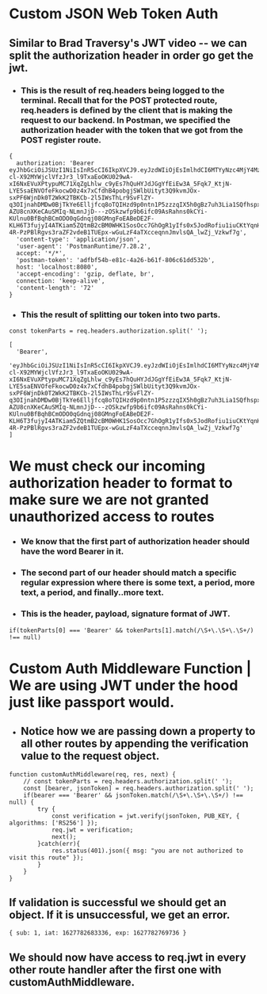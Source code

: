 # Custom JSON Web Token Auth

## Similar to Brad Traversy's JWT video -- we can split the authorization header in order go get the jwt.
- ### This is the result of req.headers being logged to the terminal. Recall that for the POST protected route, req.headers is defined by the client that is making the request to our backend. In Postman, we specified the authorization header with the token that we got from the POST register route.
```
{
  authorization: 'Bearer eyJhbGciOiJSUzI1NiIsInR5cCI6IkpXVCJ9.eyJzdWIiOjEsImlhdCI6MTYyNzc4MjY4MzMzNiwiZXhwIjoxNjI3NzgyNzY5NzM2fQ.ge34nA4QO34VPZxUneooWz0Kj2o2_APyKbT6NtOTUH5yS_4yucBOp4o_G63vKamrzJ17yWhHEoP-cl-X92MYWjclVfzJr3_l9TxaEoOKU029wA-xI6NxEVuXPtypuMC71XqZgLhlw_c9yEs7hQuHYJdJGgYfEiEw3A_5Fqk7_KtjN-LYE5saENVOfeFkocwD0z4x7xCfdhB4pobgjSWlbUityt3Q9kvmJOx-sxPF6WjnDk0T2WkK2TBKCb-2l5IWsThLr9SvFlZY-q3OIjnahDMDw0BjTkYe6Elljfcq8oTQIHzd9p0ntn1P5zzzqIX5h0gBz7uh3Lia1SQfhspxhc0AZYR6mkfHpNI1_JN6aleXkiOJanTrWnYLy-AZU8cnXKeCAuSMIq-NLmnJjD---zOSkzwfp9b6ifc09AsRahns0kCYi-KUlnu0BfBqhBCmODO0qGdnqj08GMngFoEABeDE2F-KLH6T3fujyI4ATKiam5ZQtmB2cBM0WHK1SosOcc7GhOgR1yIfs0x5JodRofiu1iuCKtYqnH9jJ2S0P7xhSuiHzElmTNgazDgVsUCOUrUwDJSA0U25ICBNbFzLhmXkB1dvO0HLAV2KkLpkD-4R-PzPBlRgvs3raZF2vdeB1TUEpx-wGuLzF4aTXcceqnnJmvlsQA_lwZj_Vzkwf7g',
  'content-type': 'application/json',
  'user-agent': 'PostmanRuntime/7.28.2',
  accept: '*/*',
  'postman-token': 'adfbf54b-e81c-4a26-b61f-806c61dd532b',
  host: 'localhost:8080',
  'accept-encoding': 'gzip, deflate, br',
  connection: 'keep-alive',
  'content-length': '72'
}
```

- ### This the result of splitting our token into two parts.
`const tokenParts = req.headers.authorization.split(' ');`

```
[
  'Bearer',
  'eyJhbGciOiJSUzI1NiIsInR5cCI6IkpXVCJ9.eyJzdWIiOjEsImlhdCI6MTYyNzc4MjY4MzMzNiwiZXhwIjoxNjI3NzgyNzY5NzM2fQ.ge34nA4QO34VPZxUneooWz0Kj2o2_APyKbT6NtOTUH5yS_4yucBOp4o_G63vKamrzJ17yWhHEoP-cl-X92MYWjclVfzJr3_l9TxaEoOKU029wA-xI6NxEVuXPtypuMC71XqZgLhlw_c9yEs7hQuHYJdJGgYfEiEw3A_5Fqk7_KtjN-LYE5saENVOfeFkocwD0z4x7xCfdhB4pobgjSWlbUityt3Q9kvmJOx-sxPF6WjnDk0T2WkK2TBKCb-2l5IWsThLr9SvFlZY-q3OIjnahDMDw0BjTkYe6Elljfcq8oTQIHzd9p0ntn1P5zzzqIX5h0gBz7uh3Lia1SQfhspxhc0AZYR6mkfHpNI1_JN6aleXkiOJanTrWnYLy-AZU8cnXKeCAuSMIq-NLmnJjD---zOSkzwfp9b6ifc09AsRahns0kCYi-KUlnu0BfBqhBCmODO0qGdnqj08GMngFoEABeDE2F-KLH6T3fujyI4ATKiam5ZQtmB2cBM0WHK1SosOcc7GhOgR1yIfs0x5JodRofiu1iuCKtYqnH9jJ2S0P7xhSuiHzElmTNgazDgVsUCOUrUwDJSA0U25ICBNbFzLhmXkB1dvO0HLAV2KkLpkD-4R-PzPBlRgvs3raZF2vdeB1TUEpx-wGuLzF4aTXcceqnnJmvlsQA_lwZj_Vzkwf7g'
]
```

# We must check our incoming authorization header to format to make sure we are not granted unauthorized access to routes
- ### We know that the first part of authorization header should have the word Bearer in it.
- ### The second part of our header should match a specific regular expression where there is some text, a period, more text, a period, and finally..more text.
- ### This is the header, payload, signature format of JWT.

```
if(tokenParts[0] === 'Bearer' && tokenParts[1].match(/\S+\.\S+\.\S+/) !== null)
```
# Custom Auth Middleware Function | We are using JWT under the hood just like passport would.
- ## Notice how we are passing down a property to all other routes by appending the verification value to the request object.
```
function customAuthMiddleware(req, res, next) {
    // const tokenParts = req.headers.authorization.split(' ');
    const [bearer, jsonToken] = req.headers.authorization.split(' ');
    if(bearer === 'Bearer' && jsonToken.match(/\S+\.\S+\.\S+/) !== null) {
        try {
            const verification = jwt.verify(jsonToken, PUB_KEY, { algorithms: ['RS256'] });
            req.jwt = verification;
            next();
        }catch(err){
            res.status(401).json({ msg: "you are not authorized to visit this route" });
        }
    }
}
```

## If validation is successful we should get an object. If it is unsuccessful, we get an error.
```
{ sub: 1, iat: 1627782683336, exp: 1627782769736 }
```

## We should now have access to req.jwt in every other route handler after the first one with customAuthMiddleware.